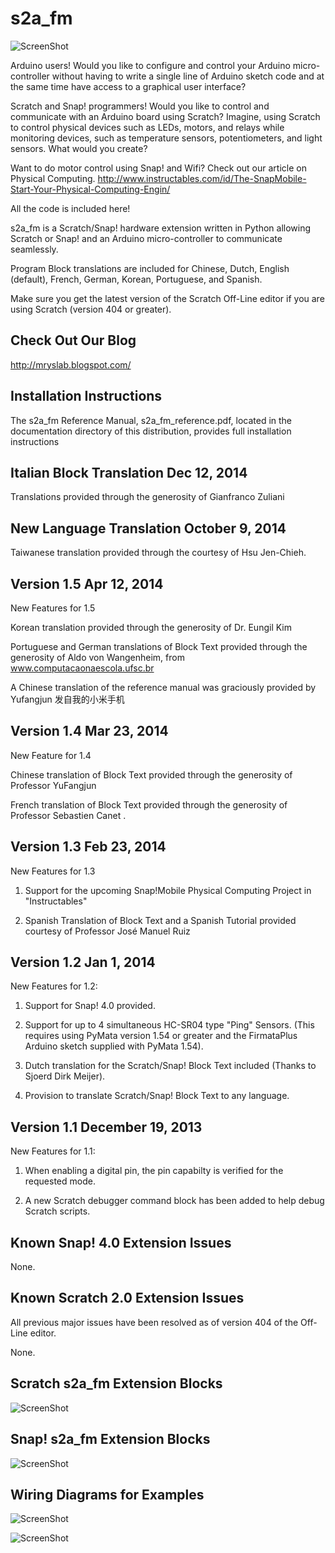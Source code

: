 s2a_fm
======

![ScreenShot](https://raw.github.com/MrYsLab/s2a_fm/master/documentation/scratch_langs.png)

Arduino users! Would you like to configure and control your Arduino micro-controller without having
to write a single line of Arduino sketch code and at the same time have access to a graphical user
interface?

Scratch and Snap! programmers! Would you like to control and communicate with an Arduino board using
Scratch? Imagine, using Scratch to control physical devices such as LEDs, motors, and relays while
monitoring devices, such as temperature sensors, potentiometers, and light sensors. What would you
create?

Want to do motor control using Snap! and Wifi? Check out our article on Physical Computing.
http://www.instructables.com/id/The-SnapMobile-Start-Your-Physical-Computing-Engin/

All the code is included here!

s2a_fm is a Scratch/Snap! hardware extension written in Python allowing Scratch or Snap! and an Arduino
micro-controller to communicate seamlessly.

Program Block translations are included for Chinese, Dutch, English (default), French, German, Korean, Portuguese, and Spanish.

Make sure you get the latest version of the Scratch Off-Line editor if you are using Scratch (version 404 or greater).

Check Out Our Blog
------------------
http://mryslab.blogspot.com/

Installation Instructions
--------------------------
The s2a_fm Reference Manual, s2a_fm_reference.pdf, located in the documentation directory of this distribution,
provides full installation instructions

Italian Block Translation Dec 12, 2014
---------------------------------------
Translations provided through the generosity of Gianfranco Zuliani

New Language Translation October 9, 2014
------------------------
Taiwanese translation provided through the courtesy of Hsu Jen-Chieh.

Version 1.5 Apr 12, 2014
------------------------
New Features for 1.5

Korean translation provided through the generosity of Dr. Eungil Kim

Portuguese and German translations of Block Text provided through the generosity of
Aldo von Wangenheim, from www.computacaonaescola.ufsc.br

A Chinese translation of the reference manual was graciously provided by Yufangjun 发自我的小米手机

Version 1.4 Mar 23, 2014
-----------------------
New Feature for 1.4

Chinese translation of Block Text provided through the generosity of Professor YuFangjun

French translation of Block Text provided through the generosity of Professor Sebastien Canet
.

Version 1.3 Feb 23, 2014
------------------------
New Features for 1.3

1. Support for the upcoming Snap!Mobile Physical Computing Project in "Instructables"

2. Spanish Translation of Block Text and a Spanish Tutorial provided courtesy of Professor
José Manuel Ruiz


Version 1.2 Jan 1, 2014
-----------------------
New Features for 1.2:

1. Support for Snap! 4.0 provided.

2. Support for up to 4 simultaneous HC-SR04 type "Ping" Sensors.
(This requires using PyMata version 1.54 or greater and the FirmataPlus Arduino sketch supplied with PyMata 1.54).

3. Dutch translation for the Scratch/Snap! Block Text included (Thanks to Sjoerd Dirk Meijer).

4. Provision to translate Scratch/Snap! Block Text to any language.

Version 1.1 December 19, 2013
-----------------------------

New Features for 1.1:

1. When enabling a digital pin, the pin capabilty is verified for the requested mode.

2. A new Scratch debugger command block has been added to help debug Scratch scripts.

Known Snap! 4.0 Extension Issues
----------------------
None.


Known Scratch 2.0 Extension Issues
------------
All previous major issues have been resolved as of version 404 of the Off-Line editor.

None.

Scratch s2a_fm Extension Blocks
-------------------------------

![ScreenShot](https://raw.github.com/MrYsLab/s2a_fm/master/documentation/scratch_blocks.png)

Snap! s2a_fm Extension Blocks
-----------------------------
![ScreenShot](https://raw.github.com/MrYsLab/s2a_fm/master/documentation/snap_blocks.png)

Wiring Diagrams for Examples
----------------------------

![ScreenShot](https://raw.github.com/MrYsLab/s2a_fm/master/documentation/LED_EXAMPLE.png)

![ScreenShot](https://raw.github.com/MrYsLab/s2a_fm/master/documentation/pot1.png)

